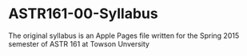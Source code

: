 # ASTR161-00-Syllabus
The original syllabus is an Apple Pages file written for the Spring 2015 semester of ASTR 161 at Towson Unversity
